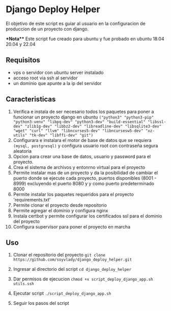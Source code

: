 # Django Deploy Helper

El objetivo de este script es guiar al usuario en la configuracion de produccion de un proyecto con django.

**\*Nota\*\***
Este script fue creado para ubuntu y fue probado en ubuntu 18.04 20.04 y 22.04

## Requisitos

- vps o servidor con ubuntu server instalado
- acceso root via ssh al servidor
- un dominio que apunte a la ip del servidor

## Caracteristicas

1. Verifica e instala de ser necesario todos los paquetes para poner a funcionar un proyecto django en ubuntu `("python3" "python3-pip" "python3-venv" "libpq-dev" "python3-dev" "build-essential" "libssl-dev" "zlib1g-dev" "libbz2-dev" "libreadline-dev" "libsqlite3-dev" "wget" "curl" "llvm" "libncurses5-dev" "libncursesw5-dev" "xz-utils" "tk-dev" "libffi-dev" "git")`
2. Configurara e instalara el motor de base de datos que se requiera `(mysql, postgresql)` y configura usuario root con contraseña segura aleatoria
3. Opcion para crear una base de datos, usuario y password para el proyecto.
4. Crea el sistema de archivos y entonrno virtual para el proyecto
5. Permite instalar mas de un proyecto y da la posibilidad de cambiar el puerto donde se ejecute cada proyecto, puertos disponibles (8001 - 8999) excluyendo el puerto 8080 y y como puerto predeterminado 8000
6. Permite instalar los paquetes requeridos para el proyecto 'requirements.txt'
7. Permite clonar el proyecto desde repositorio
8. Permite agregar el dominio y configura nginx
9. Instala certbot y permite configurar los certificados ssl para el dominio del proyecto
10. Configura supervisor para poner el proyecto en marcha

## Uso

1. Clonar el repositorio del proyecto
   `git clone https://github.com/soyvlady/django_deploy_helper.git`

2. Ingresar al directorio del script
   `cd django_deploy_helper`

3. Dar permisos de ejecucion
   `chmod +x script_deploy_django_app.sh utils.ssh`

4. Ejecutar script
   `./script_deploy_django_app.sh`

5. Seguir los pasos del script
